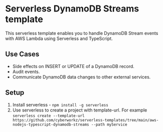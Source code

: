 <!--
title: 'AWS SQS Standard Example (NodeJS & Typescript)'
description: 'This example demonstrates how to setup a SQS with Typescript.'
platform: AWS
language: TypeScript
authorLink: 'https://github.com/cyberworkz/serverless-templates'
authorName: 'Haiko van der Schaaf'
-->
# Serverless DynamoDB Streams template

This serverless template enables you to handle DynamoDB Stream events with AWS Lambda using Serverless and TypeScript.

## Use Cases
- Side effects on INSERT or UPDATE of a DynamoDB record.
- Audit events.
- Communicate DynamoDB data changes to other external services. 

## Setup
1. Install serverless - ```npm install -g serverless```
2. Use serverless to create a project with template-url. For example
   ```serverless create --template-url https://github.com/cyberworkz/serverless-templates/tree/main/aws-nodejs-typescript-dynamodb-streams --path myService```


